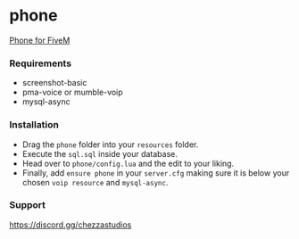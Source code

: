 # phone
[Phone for FiveM]()

### Requirements
* screenshot-basic
* pma-voice or mumble-voip
* mysql-async

### Installation
* Drag the `phone` folder into your `resources` folder.
* Execute the `sql.sql` inside your database.
* Head over to `phone/config.lua` and the edit to your liking.
* Finally, add `ensure phone` in your `server.cfg` making sure it is below your chosen `voip resource` and `mysql-async`.

### Support
https://discord.gg/chezzastudios
